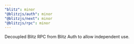 ```yaml
---
"blitz": minor
"@blitzjs/auth": minor
"@blitzjs/next": minor
"@blitzjs/rpc": minor
---
```


Decoupled Blitz RPC from Blitz Auth to allow independent use.
